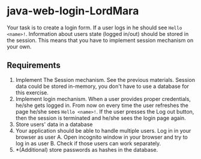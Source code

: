 # java-web-login-LordMara

Your task is to create a login form. If a user logs in he should see `Hello <name>!`. 
Information about users state (logged in/out) should be stored in the session. 
This means that you have to implement session mechanism on your own.

## Requirements


1.  Implement The Session mechanism. See the previous materials. 
Session data could be stored in-memory, you don't have to use a database for this exercise.</li>
2.  Implement login mechanism. When a user provides proper credentials, he/she gets logged in. 
From now on every time the user refreshes the page he/she sees `Hello <name>!`. 
If the user presses the Log out button, then the session is terminated and he/she sees the login page again.</li>
3.  Store users' data in a database</li>
4.  Your application should be able to handle multiple users. Log in in your browser as user A. 
Open incognito window in your browser and try to log in as user B. 
Check if those users can work separately.</li>
5.  *(Additional) store passwords as hashes in the database.</li>
